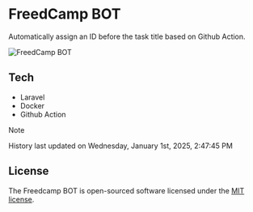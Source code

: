 # FreedCamp BOT

Automatically assign an ID before the task title based on Github Action.

![FreedCamp BOT](https://repository-images.githubusercontent.com/737932867/7d34798b-2680-471c-b089-a78a718d3d6a)

## Tech

- Laravel
- Docker
- Github Action

> [!NOTE]  
> History last updated on Wednesday, January 1st, 2025, 2:47:45 PM

## License

The Freedcamp BOT is open-sourced software licensed under the [MIT license](https://opensource.org/licenses/MIT).
